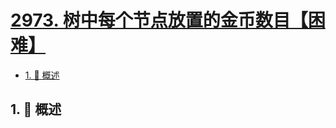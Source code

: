 # [2973. 树中每个节点放置的金币数目【困难】](https://github.com/Tdahuyou/TNotes.leetcode/tree/main/notes/2973.%20%E6%A0%91%E4%B8%AD%E6%AF%8F%E4%B8%AA%E8%8A%82%E7%82%B9%E6%94%BE%E7%BD%AE%E7%9A%84%E9%87%91%E5%B8%81%E6%95%B0%E7%9B%AE%E3%80%90%E5%9B%B0%E9%9A%BE%E3%80%91)

<!-- region:toc -->

- [1. 📝 概述](#1--概述)

<!-- endregion:toc -->

## 1. 📝 概述
